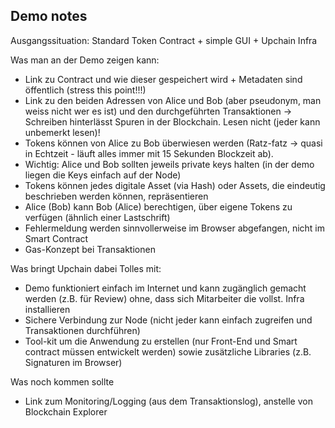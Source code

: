 ## Demo notes
Ausgangssituation: Standard Token Contract + simple GUI + Upchain Infra

Was man an der Demo zeigen kann:
* Link zu Contract und wie dieser gespeichert wird + Metadaten sind öffentlich (stress this point!!!)
* Link zu den beiden Adressen von Alice und Bob (aber pseudonym, man weiss nicht wer es ist) und den durchgeführten Transaktionen -> Schreiben hinterlässt Spuren in der Blockchain. Lesen nicht (jeder kann unbemerkt lesen)!
* Tokens können von Alice zu Bob überwiesen werden (Ratz-fatz -> quasi in Echtzeit - läuft alles immer mit 15 Sekunden Blockzeit ab).
* Wichtig: Alice und Bob sollten jeweils private keys halten (in der demo liegen die Keys einfach auf der Node)
* Tokens können jedes digitale Asset (via Hash) oder Assets, die eindeutig beschrieben werden können, repräsentieren
* Alice (Bob) kann Bob (Alice) berechtigen, über eigene Tokens zu verfügen (ähnlich einer Lastschrift)
* Fehlermeldung werden sinnvollerweise im Browser abgefangen, nicht im Smart Contract
* Gas-Konzept bei Transaktionen


Was bringt Upchain dabei Tolles mit:
* Demo funktioniert einfach im Internet und kann zugänglich gemacht werden (z.B. für Review) ohne, dass sich Mitarbeiter die vollst. Infra installieren
* Sichere Verbindung zur Node (nicht jeder kann einfach zugreifen und Transaktionen durchführen)
* Tool-kit um die Anwendung zu erstellen (nur Front-End und Smart contract müssen entwickelt werden) sowie zusätzliche Libraries (z.B. Signaturen im Browser)


Was noch kommen sollte
* Link zum Monitoring/Logging (aus dem Transaktionslog), anstelle von Blockchain Explorer
